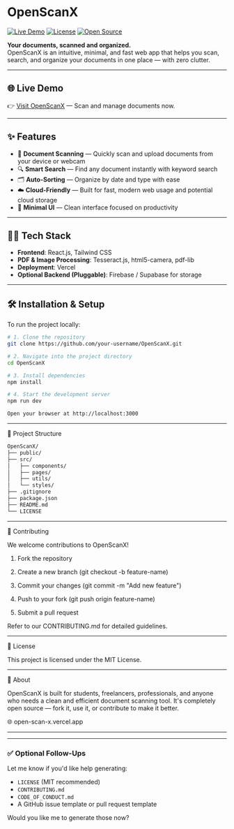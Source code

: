 # OpenScanX

[![Live Demo](https://img.shields.io/badge/Live%20Demo-open--scan--x.vercel.app-blue?style=flat-square&logo=vercel)](https://open-scan-x.vercel.app/)
[![License](https://img.shields.io/github/license/bhanu75/OpenScanX?style=flat-square)](https://github.com/bhanu75/OpenScanX/blob/main/LICENSE)
[![Open Source](https://badges.frapsoft.com/os/v1/open-source.svg?v=103)](https://github.com/your-username/OpenScanX)

**Your documents, scanned and organized.**  
OpenScanX is an intuitive, minimal, and fast web app that helps you scan, search, and organize your documents in one place — with zero clutter.

---

## 🌐 Live Demo

👉 [Visit OpenScanX](https://open-scan-x.vercel.app/) — Scan and manage documents now.

---

## ✨ Features

- 📄 **Document Scanning** — Quickly scan and upload documents from your device or webcam
- 🔍 **Smart Search** — Find any document instantly with keyword search
- 🗂️ **Auto-Sorting** — Organize by date and type with ease
- ☁️ **Cloud-Friendly** — Built for fast, modern web usage and potential cloud storage
- 🧘 **Minimal UI** — Clean interface focused on productivity

---

## 🧑‍💻 Tech Stack

- **Frontend**: React.js, Tailwind CSS
- **PDF & Image Processing**: Tesseract.js, html5-camera, pdf-lib
- **Deployment**: Vercel
- **Optional Backend (Pluggable)**: Firebase / Supabase for storage

---

## 🛠️ Installation & Setup

To run the project locally:

```bash
# 1. Clone the repository
git clone https://github.com/your-username/OpenScanX.git
```
```bash
# 2. Navigate into the project directory
cd OpenScanX
```
```bash
# 3. Install dependencies
npm install
```
```bash
# 4. Start the development server
npm run dev
```
```bash
Open your browser at http://localhost:3000
```

---

📁 Project Structure

```bash
OpenScanX/
├── public/
├── src/
│   ├── components/
│   ├── pages/
│   ├── utils/
│   └── styles/
├── .gitignore
├── package.json
├── README.md
└── LICENSE

```

---

🤝 Contributing

We welcome contributions to OpenScanX!

1. Fork the repository


2. Create a new branch (git checkout -b feature-name)


3. Commit your changes (git commit -m "Add new feature")


4. Push to your fork (git push origin feature-name)


5. Submit a pull request



Refer to our CONTRIBUTING.md for detailed guidelines.


---

📄 License

This project is licensed under the MIT License.


---

👋 About

OpenScanX is built for students, freelancers, professionals, and anyone who needs a clean and efficient document scanning tool. It's completely open source — fork it, use it, or contribute to make it better.

🌐 open-scan-x.vercel.app


---

---

### ✅ Optional Follow-Ups

Let me know if you'd like help generating:

- `LICENSE` (MIT recommended)
- `CONTRIBUTING.md`
- `CODE_OF_CONDUCT.md`
- A GitHub issue template or pull request template

Would you like me to generate those now?

